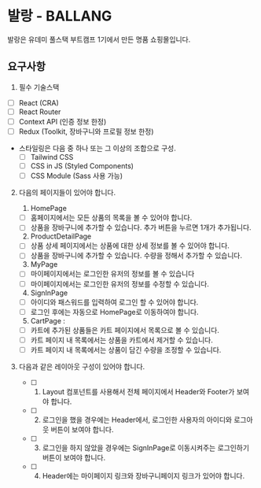 # 발랑 - BALLANG

발랑은 유데미 풀스택 부트캠프 1기에서 만든 명품 쇼핑몰입니다.

## 요구사항

1. 필수 기술스택

- [ ] React (CRA)
- [ ] React Router
- [ ] Context API (인증 정보 한정)
- [ ] Redux (Toolkit, 장바구니와 프로필 정보 한정)
- 스타일링은 다음 중 하나 또는 그 이상의 조합으로 구성.
  - [ ] Tailwind CSS
  - [ ] CSS in JS (Styled Components)
  - [ ] CSS Module (Sass 사용 가능)

2. 다음의 페이지들이 있어야 합니다.

   1. HomePage

   - [ ] 홈페이지에서는 모든 상품의 목록을 볼 수 있어야 합니다.
   - [ ] 상품을 장바구니에 추가할 수 있습니다. 추가 버튼을 누르면 1개가 추가됩니다.

   2. ProductDetailPage

   - [ ] 상품 상세 페이지에서는 상품에 대한 상세 정보를 볼 수 있어야 합니다.
   - [ ] 상품을 장바구니에 추가할 수 있습니다. 수량을 정해서 추가할 수 있습니다.

   3. MyPage

   - [ ] 마이페이지에서는 로그인한 유저의 정보를 볼 수 있습니다
   - [ ] 마이페이지에서는 로그인한 유저의 정보를 수정할 수 있습니다.

   4. SignInPage

   - [ ] 아이디와 패스워드를 입력하여 로그인 할 수 있어야 합니다.
   - [ ] 로그인 후에는 자동으로 HomePage로 이동하여야 합니다.

   5. CartPage :

   - [ ] 카트에 추가된 상품들은 카트 페이지에서 목록으로 볼 수 있습니다.
   - [ ] 카트 페이지 내 목록에서는 상품을 카트에서 제거할 수 있습니다.
   - [ ] 카트 페이지 내 목록에서는 상품이 담긴 수량을 조정할 수 있습니다.

3. 다음과 같은 레이아웃 구성이 있어야 합니다.
   - [ ] 1. Layout 컴포넌트를 사용해서 전체 페이지에서 Header와 Footer가 보여야 합니다.
   - [ ] 2. 로그인을 했을 경우에는 Header에서, 로그인한 사용자의 아이디와 로그아웃 버튼이 보여야 합니다.
   - [ ] 3. 로그인을 하지 않았을 경우에는 SignInPage로 이동시켜주는 로그인하기 버튼이 보여야 합니다.
   - [ ] 4. Header에는 마이페이지 링크와 장바구니페이지 링크가 있어야 합니다.
